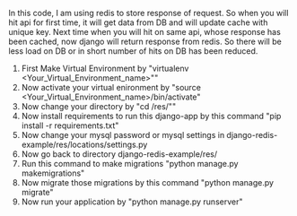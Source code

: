 In this code, I am using redis to store response of request. So when you will hit api for first time, it will get data from DB and will update cache with unique key.
Next time when you will hit on same api, whose response has been cached, now django will return response from redis. So there will be less load on DB or in short number of hits on DB has been reduced.


1. First Make Virtual Environment by "virtualenv <Your_Virtual_Environment_name>""
2. Now activate your virtual enironment by "source <Your_Virtual_Environment_name>/bin/activate"
3. Now change your  directory by "cd /res/""
4. Now install requirements to run this django-app by this command "pip install -r requirements.txt"
5. Now change your mysql password or mysql settings in  django-redis-example/res/locations/settings.py
6. Now go back to directory django-redis-example/res/
7. Run this command to make migrations "python manage.py makemigrations"
8. Now migrate those migrations by this command "python manage.py migrate"
9. Now run your application by "python manage.py runserver"
